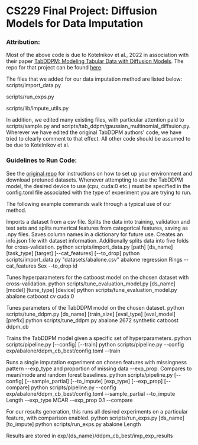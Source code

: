# CS229 Final Project: Diffusion Models for Data Imputation

### Attribution:
Most of the above code is due to Kotelnikov et al., 2022 in association with their paper [TabDDPM: Modeling Tabular Data with Diffusion Models](https://arxiv.org/pdf/2209.15421.pdf). The repo for that project can be found [here](https://github.com/rotot0/tab-ddpm).

The files that we added for our data imputation method are listed below:
scripts/import_data.py  

scripts/run_exps.py  

scripts/lib/impute_utils.py  

In addition, we edited many existing files, with particular attention paid to scripts/sample.py and scripts/tab_ddpm/gaussian_multinomial_diffsuion.py. 
Wherever we have edited the original TabDDPM authors' code, we have tried to clearly comment to that effect. All other code should be assumed to be due to Kotelnikov et al.


### Guidelines to Run Code:
See the [original repo](https://github.com/rotot0/tab-ddpm) for instructions on how to set up your environment and download pretuned datasets. Whenever attempting to use the TabDDPM model, the desired device to use (cpu, cuda:0 etc.) must be specified in the config.toml file associated with the type of experiment you are trying to run.

The following example commands walk through a typical use of our method.

Imports a dataset from a csv file. Splits the data into training, validation and test sets and splits numerical features from categorical features, saving as .npy files. Saves column names in a dictionary for future use. Creates an info.json file with dataset information. Additionally splits data into five folds for cross-validation. 
  python scripts/import_data.py [path] [ds_name] [task_type] [target] [--cat_features] [--to_drop]
  python scripts/import_data.py "datasets/abalone.csv" abalone regression Rings --cat_features Sex --to_drop id

Tunes hyperparameters for the catboost model on the chosen dataset with cross-validation.
  python scripts/tune_evaluation_model.py [ds_name] [model] [tune_type] [device]
  python scripts/tune_evaluation_model.py abalone catboost cv cuda:0

Tunes parameters of the TabDDPM model on the chosen dataset.
  python scripts/tune_ddpm.py [ds_name] [train_size] [eval_type] [eval_model] [prefix]
  python scripts/tune_ddpm.py abalone 2672 synthetic catboost ddpm_cb
  
Trains the TabDDPM model given a specific set of hyperparameters.
  python scripts/pipeline.py [--config] [--train]
  python scripts/pipeline.py --config exp/abalone/ddpm_cb_best/config.toml --train
 
Runs a single imputation experiment on chosen features with missingness pattern --exp_type and proportion of missing data --exp_prop. Compares to mean/mode and random forest baselines.
  python scripts/pipeline.py [--config] [--sample_partial] [--to_impute] [exp_type] [--exp_prop] [--compare]
  python scripts/pipeline.py --config exp/abalone/ddpm_cb_best/config.toml --sample_partial --to_impute Length --exp_type MCAR --exp_prop 0.1 --compare

For our results generation, this runs all desired experiments on a particular feature, with comparison enabled.
  python scripts/run_exps.py [ds_name] [to_impute]
  python scripts/run_exps.py abalone Length

Results are stored in exp/{ds_name}/ddpm_cb_best/imp_exp_results
